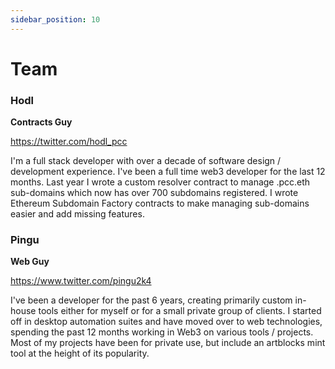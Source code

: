 ```yaml
---
sidebar_position: 10
---
```


# Team

### Hodl

**Contracts Guy**

https://twitter.com/hodl_pcc

I'm a full stack developer with over a decade of software design / development experience. I've been a full time web3 developer for the last 12 months. Last year I wrote a custom resolver contract to manage .pcc.eth sub-domains which now has over 700 subdomains registered. I wrote Ethereum Subdomain Factory contracts to make managing sub-domains easier and add missing features.

### Pingu

**Web Guy**

https://www.twitter.com/pingu2k4

I've been a developer for the past 6 years, creating primarily custom in-house tools either for myself or for a small private group of clients. I started off in desktop automation suites and have moved over to web technologies, spending the past 12 months working in Web3 on various tools / projects. Most of my projects have been for private use, but include an artblocks mint tool at the height of its popularity.